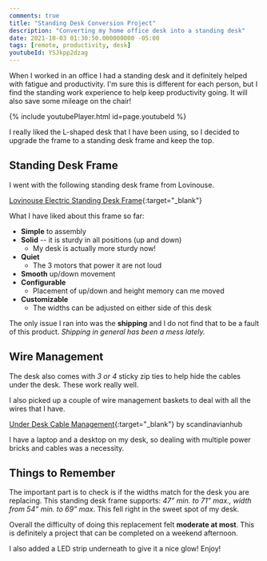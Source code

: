 ```yaml
---
comments: true
title: "Standing Desk Conversion Project"
description: "Converting my home office desk into a standing desk"
date: 2021-10-03 01:30:50.000000000 -05:00
tags: [remote, productivity, desk]
youtubeId: YSJkpp2dzag
---
```


When I worked in an office I had a standing desk and it definitely helped with fatigue and productivity.  I'm sure this is different for each  person, but I find the standing work experience to help keep productivity going.  It will also save some mileage on the chair!

{% include youtubePlayer.html id=page.youtubeId %}

<!--more-->

I really liked the L-shaped desk that I have been using, so I decided to upgrade the frame to a standing desk frame and keep the top.  

## Standing Desk Frame

I went with the following standing desk frame from Lovinouse.

[Lovinouse Electric Standing Desk Frame](https://www.amazon.com/gp/product/B08S6PY8TT/){:target="_blank"}

What I have liked about this frame so far:

- **Simple** to assembly
- **Solid** -- it is sturdy in all positions (up and down)
    - My desk is actually more sturdy now!
- **Quiet**
    - The 3 motors that power it are not loud
- **Smooth** up/down movement
- **Configurable**
    - Placement of up/down and height memory can me moved
- **Customizable**
    - The widths can be adjusted on either side of this desk

The only issue I ran into was the **shipping** and I do not find that to be a fault of this product.  *Shipping in general has been a mess lately.*

## Wire Management

The desk also comes with *3 or 4* sticky zip ties to help hide the cables under the desk.  These work really well.

I also picked up a couple of wire management baskets to deal with all the wires that I have.

[Under Desk Cable Management](https://www.amazon.com/gp/product/B07HMXBSLW/){:target="_blank"} by scandinavianhub

I have a laptop and a desktop on my desk, so dealing with multiple power bricks and cables was a necessity.

## Things to Remember

The important part is to check is if the widths match for the desk you are replacing.  This standing desk frame supports: *47” min. to 71” max., width from 54” min. to 69” max*.  This fell right in the sweet spot of my desk.

Overall the difficulty of doing this replacement felt **moderate at most**.  This is definitely a project that can be completed on a weekend afternoon.

I also added a LED strip underneath to give it a nice glow!  Enjoy!
